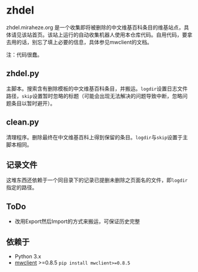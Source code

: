 # zhdel
zhdel.miraheze.org 是一个收集即将被删除的中文维基百科条目的维基站点，具体请见该站首页。该站上运行的自动收集机器人使用本仓库代码。自用代码，要拿去用的话，别忘了填上必要的信息，具体参见mwclient的文档。

注：代码很蠢。

## zhdel.py
主脚本。搜索含有删除模板的中文维基百科条目，并搬运。`logdir`设置日志文件路径，`skip`设置暂时忽略的标题（可能会出现无法解决的问题导致中断，忽略问题条目以暂时避开）。

## clean.py
清理程序。删除最终在中文维基百科上得到保留的条目。`logdir`与`skip`设置于主脚本相同。

## 记录文件

这堆东西还依赖于一个同目录下的记录已提删未删除之页面名的文件，即`logdir`指定的路径。

## ToDo

- 改用Export然后Import的方式来搬运，可保证历史完整

## 依赖于
- Python 3.x
- [mwclient](https://github.com/mwclient/mwclient) >=0.8.5 `pip install mwclient>=0.8.5`
